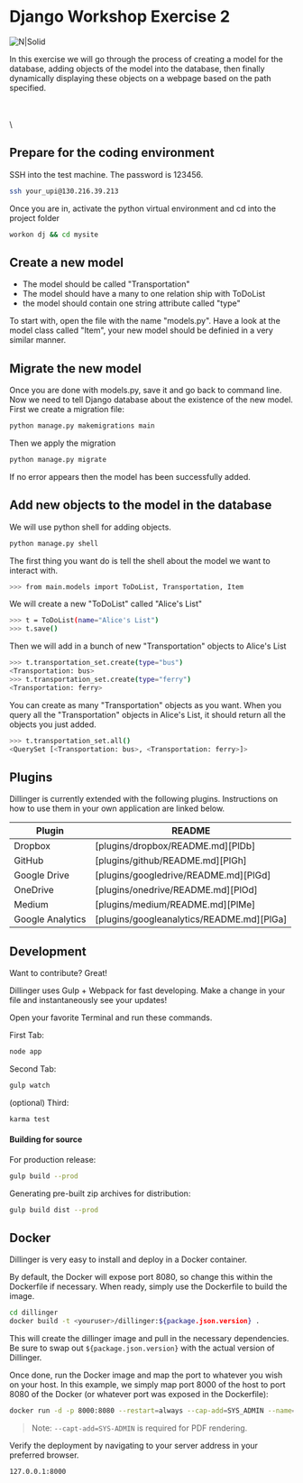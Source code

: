 # Django Workshop Exercise 2
![N|Solid](https://cldup.com/dTxpPi9lDf.thumb.png)


In this exercise we will go through the process of creating a model for the database, adding objects of the model into the database, then finally dynamically displaying these objects on a webpage based on the path specified.  


\
\
\


## Prepare for the coding environment  

SSH into the test machine. The password is 123456.
```sh
ssh your_upi@130.216.39.213
```
Once you are in, activate the python virtual environment and cd into the project folder
```sh
workon dj && cd mysite
```

## Create a new model
- The model should be called "Transportation"
- The model should have a many to one relation ship with ToDoList
- the model should contain one string attribute called "type"

To start with, open the file with the name "models.py". Have a look at the model class called "Item",  your new model should be definied in a very similar manner.

## Migrate the new model
Once you are done with models.py, save it and go back to command line. Now we need to tell Django database about the existence of the new model. First we create a migration file:

```sh
python manage.py makemigrations main
```

Then we apply the migration

```sh
python manage.py migrate
```
If no error appears then the model has been successfully added.



## Add new objects to the model in the database
We will use python shell for adding objects. 
```sh
python manage.py shell
```
The first thing you want do is tell the shell about the model we want to interact with.
```sh
>>> from main.models import ToDoList, Transportation, Item
```

We will create a new "ToDoList" called "Alice's List"
```sh
>>> t = ToDoList(name="Alice's List")
>>> t.save()
```

Then we will add in a bunch of new "Transportation" objects to Alice's List
```sh
>>> t.transportation_set.create(type="bus")
<Transportation: bus>
>>> t.transportation_set.create(type="ferry")
<Transportation: ferry>
```

You can create as many "Transportation" objects as you want. When you query all the "Transportation" objects in Alice's List, it should return all the objects you just added.

```sh
>>> t.transportation_set.all()
<QuerySet [<Transportation: bus>, <Transportation: ferry>]>
```


## Plugins

Dillinger is currently extended with the following plugins.
Instructions on how to use them in your own application are linked below.

| Plugin | README |
| ------ | ------ |
| Dropbox | [plugins/dropbox/README.md][PlDb] |
| GitHub | [plugins/github/README.md][PlGh] |
| Google Drive | [plugins/googledrive/README.md][PlGd] |
| OneDrive | [plugins/onedrive/README.md][PlOd] |
| Medium | [plugins/medium/README.md][PlMe] |
| Google Analytics | [plugins/googleanalytics/README.md][PlGa] |

## Development

Want to contribute? Great!

Dillinger uses Gulp + Webpack for fast developing.
Make a change in your file and instantaneously see your updates!

Open your favorite Terminal and run these commands.

First Tab:

```sh
node app
```

Second Tab:

```sh
gulp watch
```

(optional) Third:

```sh
karma test
```

#### Building for source

For production release:

```sh
gulp build --prod
```

Generating pre-built zip archives for distribution:

```sh
gulp build dist --prod
```

## Docker

Dillinger is very easy to install and deploy in a Docker container.

By default, the Docker will expose port 8080, so change this within the
Dockerfile if necessary. When ready, simply use the Dockerfile to
build the image.

```sh
cd dillinger
docker build -t <youruser>/dillinger:${package.json.version} .
```

This will create the dillinger image and pull in the necessary dependencies.
Be sure to swap out `${package.json.version}` with the actual
version of Dillinger.

Once done, run the Docker image and map the port to whatever you wish on
your host. In this example, we simply map port 8000 of the host to
port 8080 of the Docker (or whatever port was exposed in the Dockerfile):

```sh
docker run -d -p 8000:8080 --restart=always --cap-add=SYS_ADMIN --name=dillinger <youruser>/dillinger:${package.json.version}
```

> Note: `--capt-add=SYS-ADMIN` is required for PDF rendering.

Verify the deployment by navigating to your server address in
your preferred browser.

```sh
127.0.0.1:8000
```




